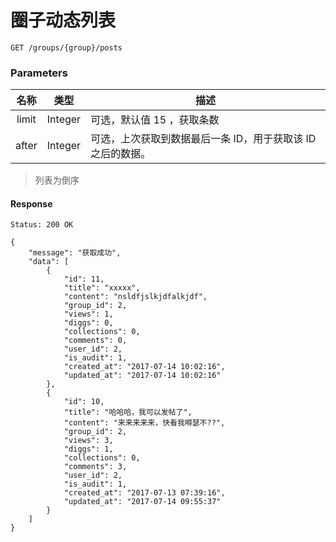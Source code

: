 # 圈子动态列表

```
GET /groups/{group}/posts
```

### Parameters

| 名称 | 类型 | 描述 |
|:----:|:----:|----|
| limit | Integer | 可选，默认值 15 ，获取条数 |
| after | Integer | 可选，上次获取到数据最后一条 ID，用于获取该 ID 之后的数据。 |

> 列表为倒序

#### Response

```
Status: 200 OK
```
```json5
{
    "message": "获取成功",
    "data": [
        {
            "id": 11,
            "title": "xxxxx",
            "content": "nsldfjslkjdfalkjdf",
            "group_id": 2,
            "views": 1,
            "diggs": 0,
            "collections": 0,
            "comments": 0,
            "user_id": 2,
            "is_audit": 1,
            "created_at": "2017-07-14 10:02:16",
            "updated_at": "2017-07-14 10:02:16"
        },
        {
            "id": 10,
            "title": "哈哈哈，我可以发帖了",
            "content": "来来来来来，快看我嘚瑟不??",
            "group_id": 2,
            "views": 3,
            "diggs": 1,
            "collections": 0,
            "comments": 3,
            "user_id": 2,
            "is_audit": 1,
            "created_at": "2017-07-13 07:39:16",
            "updated_at": "2017-07-14 09:55:37"
        }
    ]
}
```
